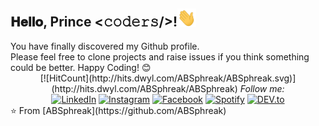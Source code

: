 <h2> 𝐇𝐞𝐥𝐥𝐨, Prince <𝚌𝚘𝚍𝚎𝚛𝚜/>!<img src="https://github.com/ABSphreak/ABSphreak/blob/master/gifs/Hi.gif" width="30px"></h2>  <div align="center" width="50"> </div>  You have finally discovered my Github profile. <br> Please feel free to clone projects and raise issues if you think something could be better.  Happy Coding! 😊  <div align="center">  [![HitCount](http://hits.dwyl.com/ABSphreak/ABSphreak.svg)](http://hits.dwyl.com/ABSphreak/ABSphreak)  <i>Follow me:</i><br>  <a href="https://www.linkedin.com/in/absphreak" target="_blank"><img src="https://img.shields.io/badge/LinkedIn-%230077B5.svg?&style=flat-square&logo=linkedin&logoColor=white" alt="LinkedIn"></a> <a href="https://www.instagram.com/absphreak" target="_blank"><img src="https://img.shields.io/badge/Instagram-%23E4405F.svg?&style=flat-square&logo=instagram&logoColor=white" alt="Instagram"></a> <a href="https://www.facebook.com/originalphreak" target="_blank"><img src="https://img.shields.io/badge/Facebook-%231877F2.svg?&style=flat-square&logo=facebook&logoColor=white" alt="Facebook"></a> <a href="https://open.spotify.com/user/0170agi99s5hh187g7mtz245b" target="_blank"><img src="https://img.shields.io/badge/Spotify-%231ED760.svg?&style=flat-square&logo=spotify&logoColor=white" alt="Spotify"></a> <a href="https://dev.to/ABSphreak" target="_blank"><img src="https://img.shields.io/badge/DEV-%230A0A0A.svg?&style=flat-square&logo=DEV.to&logoColor=white" alt="DEV.to"></a>  </div>   ⭐ From [ABSphreak](https://github.com/ABSphreak)